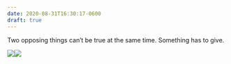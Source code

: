 ```yaml
---
date: 2020-08-31T16:30:17-0600
draft: true
---
```




Two opposing things can’t be true at the same time. Something has to give.

![](/images/2020/575beb3bb5.jpg)![](uploads/2020/8eef6f1dd7.jpg)




